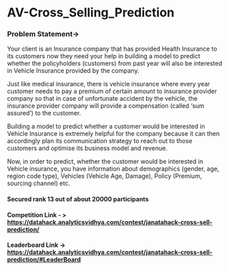 # AV-Cross_Selling_Prediction
### Problem Statement-> 
Your client is an Insurance company that has provided Health Insurance to its customers now they need your help in building a model to predict whether the policyholders (customers) from past year will also be interested in Vehicle Insurance provided by the company.

Just like medical insurance, there is vehicle insurance where every year customer needs to pay a premium of certain amount to insurance provider company so that in case of unfortunate accident by the vehicle, the insurance provider company will provide a compensation (called ‘sum assured’) to the customer.

Building a model to predict whether a customer would be interested in Vehicle Insurance is extremely helpful for the company because it can then accordingly plan its communication strategy to reach out to those customers and optimise its business model and revenue. 

Now, in order to predict, whether the customer would be interested in Vehicle insurance, you have information about demographics (gender, age, region code type), Vehicles (Vehicle Age, Damage), Policy (Premium, sourcing channel) etc.

#### Secured rank 13 out of about 20000 participants
#### Competition Link - > https://datahack.analyticsvidhya.com/contest/janatahack-cross-sell-prediction/
#### Leaderboard Link -> https://datahack.analyticsvidhya.com/contest/janatahack-cross-sell-prediction/#LeaderBoard



